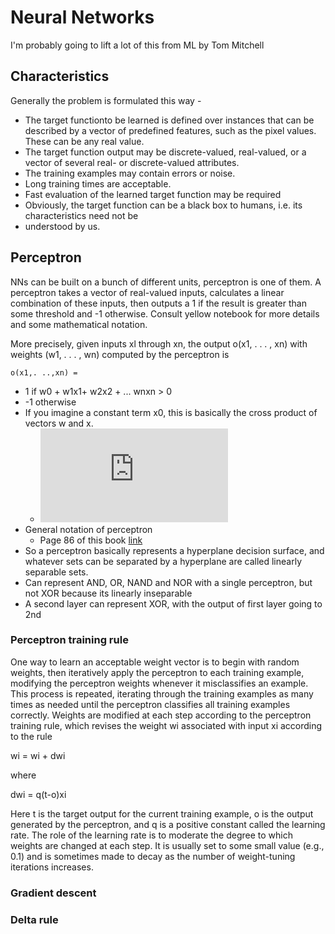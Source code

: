 # Neural Networks

I'm probably going to lift a lot of this from ML by Tom Mitchell

## Characteristics

Generally the problem is formulated this way - 

* The target functionto be learned is defined over instances that can be described by a vector of
predefined features, such as the pixel values. These can be any real value.
* The target function output may be discrete-valued, real-valued, or a vector
of several real- or discrete-valued attributes. 
* The training examples may contain errors or noise.
* Long training times are acceptable.
* Fast evaluation of the learned target function may be required
* Obviously, the target function can be a black box to humans, i.e. its characteristics need not be 
* understood by us.

## Perceptron

NNs can be built on a bunch of different units, perceptron is one of them.  A perceptron takes a 
vector of real-valued inputs, calculates a linear combination of these inputs, then outputs a 1 
if the result is greater than some threshold and -1 otherwise. Consult yellow notebook for more 
details and some mathematical notation.

More precisely, given inputs xl through xn, the output o(x1, . . . , xn) with weights
(w1, . . . , wn) computed by the perceptron is

`o(x1,. ..,xn) =`
* 1 if w0 + w1x1+ w2x2 + ... wnxn > 0
* -1 otherwise
* If you imagine a constant term x0, this is basically the cross product of vectors w and x.
  * ![equation](https://latex.codecogs.com/svg.latex?%7B%5Ccolor%7BGreen%7D%20%5Coverrightarrow%20w%20%5Ccdot%20%5Coverrightarrow%20x%7D)
* General notation of perceptron
  * Page 86 of this book [link](https://www.cin.ufpe.br/~cavmj/Machine%20-%20Learning%20-%20Tom%20Mitchell.pdf)
* So a perceptron basically represents a hyperplane decision surface, and whatever sets can be separated by a hyperplane are called linearly separable sets.
* Can represent AND, OR, NAND and NOR with a single perceptron, but not XOR because its linearly inseparable
* A second layer can represent XOR, with the output of first layer going to 2nd

### Perceptron training rule

One way to learn an acceptable weight vector is to begin with random
weights, then iteratively apply the perceptron to each training example, modifying the perceptron 
weights whenever it misclassifies an example. This process is
repeated, iterating through the training examples as many times as needed until
the perceptron classifies all training examples correctly. Weights are modified at
each step according to the perceptron training rule, which revises the weight wi
associated with input xi according to the rule

wi = wi + dwi

where

dwi = q(t-o)xi

Here t is the target output for the current training example, o is the output generated
by the perceptron, and q is a positive constant called the learning rate. The role
of the learning rate is to moderate the degree to which weights are changed at
each step. It is usually set to some small value (e.g., 0.1) and is sometimes made
to decay as the number of weight-tuning iterations increases.

### Gradient descent

### Delta rule
